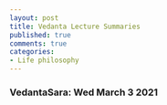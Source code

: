 ```yaml
---
layout: post
title: Vedanta Lecture Summaries
published: true
comments: true
categories: 
- Life philosophy
---
```


### VedantaSara: Wed March 3 2021
